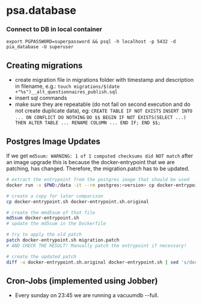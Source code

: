 # psa.database

### Connect to DB in local container

`export PGPASSWORD=superpassword && psql -h localhost -p 5432 -d pia_database -U superuser`

## Creating migrations

- create migration file in migrations folder with timestamp and description in filename, e.g.:
  `touch migrations/$(date +"%s")__alt_questionnaires_publish.sql`
- insert sql commands
- make sure they are repeatable (do not fail on second execution and do not create duplicate data), eg:
  `CREATE TABLE IF NOT EXISTS`
  `INSERT INTO ... ON CONFLICT DO NOTHING`
  `DO $$ BEGIN IF NOT EXISTS(SELECT ...) THEN ALTER TABLE ... RENAME COLUMN ... END IF; END $$;`

## Postgres Image Updates

If we get `md5sum: WARNING: 1 of 1 computed checksums did NOT match` after an image upgrade this is because the docker-entrypoint that we are patching, has changed.
Therefore, the migration.patch has to be updated.

```bash
# extract the entrypoint from the postgres image that should be used
docker run -v $PWD:/data -it --rm postgres:<version> cp docker-entrypoint.sh /data

# create a copy for later comparison
cp docker-entrypoint.sh docker-entrypoint.sh.original

# create the mmd5sum of that file
md5sum docker-entrypoint.sh
# update the md5sum in the Dockerfile

# try to apply the old patch
patch docker-entrypoint.sh migration.patch
# AND CHECK THE RESULT! Manually patch the entrypoint if necessary!

# create the updated patch
diff -u docker-entrypoint.sh.original docker-entrypoint.sh | sed 's/docker-entrypoint.sh.original/docker-entrypoint.sh/g' > migration.patch
```

## Cron-Jobs (implemented using Jobber)

- Every sunday on 23:45 we are running a vacuumdb --full.
